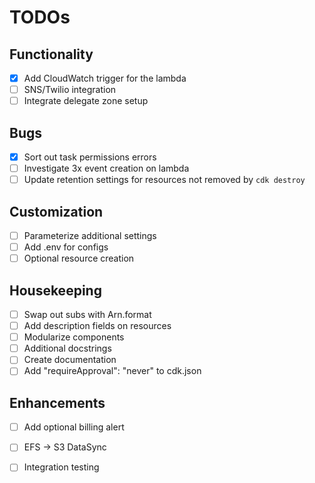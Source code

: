 # TODOs

## Functionality

- [x] Add CloudWatch trigger for the lambda
- [ ] SNS/Twilio integration
- [ ] Integrate delegate zone setup

## Bugs

- [x] Sort out task permissions errors
- [ ] Investigate 3x event creation on lambda
- [ ] Update retention settings for resources not removed by `cdk destroy`

## Customization

- [ ] Parameterize additional settings
- [ ] Add .env for configs
- [ ] Optional resource creation

## Housekeeping

- [ ] Swap out subs with Arn.format
- [ ] Add description fields on resources
- [ ] Modularize components
- [ ] Additional docstrings
- [ ] Create documentation
- [ ] Add "requireApproval": "never" to cdk.json

## Enhancements

- [ ] Add optional billing alert
- [ ] EFS -> S3 DataSync
- [ ] Integration testing

